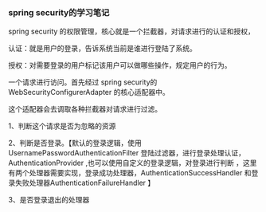 ### spring security的学习笔记

spring security 的权限管理，核心就是一个拦截器，对请求进行的认证和授权，

认证：就是用户的登录，告诉系统当前是谁进行登陆了系统。

授权：对需要登录的用户标记该用户可以做哪些操作，规定用户的行为。

一个请求进行访问。首先经过 spring security的 WebSecurityConfigurerAdapter 的核心适配器中。

这个适配器会去调取各种拦截器对请求进行过滤。

1、判断这个请求是否为忽略的资源

2、判断是否登录。【默认的登录逻辑，使用UsernamePasswordAuthenticationFilter 登陆过滤器，进行登录处理认证，AuthenticationProvider ,也可以使用自定义的登录逻辑，对登录进行判断 ，这里有两个处理器需要实现，登录成功处理器，AuthenticationSuccessHandler 和登录失败处理器AuthenticationFailureHandler 】

3、是否登录退出的处理器